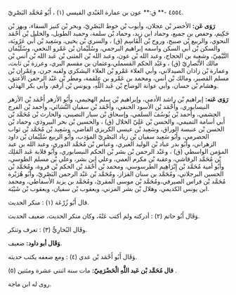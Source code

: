 ٤٥٥٤ -** ق:** عون بن عمارة العَبْدي القيسي (١) ، أَبُو مُحَمَّد البَصْرِيّ.

**رَوَى عَن:** الأخضر بْن عجلان، وأيوب بْن خوط البَصْرِيّ، وبحر بْن كنيز السقاء، وبهز بْن حَكِيم، وحفص بن جميع، وحماد ابن زيد، وحماد بْن سلمة، وحميد الطويل، والخليل بْن أَحْمَد النحوي، والربيع بْن صبيح، وروح بْن الْقَاسِم (ق) ، والسري بْن يحيى، وسَعِيد بْن أَبي عَرُوبَة، والسكن بْن أَبي السكن واسمه إبراهيم البرجمي، وسُلَيْمان بْن عَمْرو النخعي، وسُلَيْمان التَّيْمِيّ، وشعبة بن الحجاج، وعبد الله بْن عون، وعبد الله بْن المثنى بْن عَبد الله بْن أنس بْن مالك الأَنْصارِيّ (ق) ، وعَبْد الحكم القسملي،وعثمان بن مقسم البري، وعرزة بْن ثابت، وعمارة بْن زاذان الصيدلاني، وأبي العلاء عَمْرو بْن العلاء اليشكري ولقبه جرن، وعِمْران بْن مسلم القصير، ومالك بْن أنس، ومحمد بن عَمْرو بن علقمة، ومطر بْن عَبْد الرحمن الأعتق، وهشام بْن حسان، وأبي عوانة الوضاح بْن عَبد اللَّهِ، ويونس بْن أرقم، وأبي بكر الهذلي.

**رَوَى عَنه:** إبراهيم بْن راشد الأدمي، وإبراهيم بْن سلم الهجيمي، وأَبُو الأزهر أَحْمَد بْن الأزهر النيسابوري، وأَحْمَد بْن الأسود الحنفي، وأَحْمَد بْن سفيان النَّسَائي، وأحمد بْن الفرج الجشمي، وأحمد بْن يُوسُفَ السلمي، وإسحاق بْن سيار النصيبي، والحارث بْن مُحَمَّد بْن أَبي أسامة التميمي، والحسن بْن عَلِيّ الخلال (ق) ، والحسين بْن بحر البيروذي، وحماد بْن الحسن بْن عنبسة الوراق، وسَعِيد بْن عيسى الكريزي القاضي، وسَعِيد بْن مُحَمَّد بْن ثواب الحضرمي، وأَبُو سَعِيد سفيان بْن زياد البَصْرِيّ المؤدب، وأَبُو الربيع سُلَيْمان بْن داود الزهراني، وأَبُو بدر عباد بْن الوليد الغبري، وعباس بْن مُحَمَّد الدوري، وعبد الله بن عبد المؤمن الواسطي (ق) ، وعَبْد الرحمن بْن بشر بْن الحكم النيسابوري، وأَبُو قلابة عَبد المَلِك بْن مُحَمَّد الرقاشي، وعقبة بْن مكرم العمي، وعلي ابن بشر، وعلي بْن مسلم الطوسي، وأَبُو أمية مُحَمَّد بْن إِبْرَاهِيم الطرسوسي، ومحمد بْن أَحْمَد بْن الحكم بْن فروة، ومُحَمَّد بْن الحسين البرجلاني، ومُحَمَّد بن سنان القزاز، ومُحَمَّد بْن عَبْد الرحمن البَصْرِيّ، وأَبُو هُرَيْرة مُحَمَّد بْن فراس الصيرفي،ومُحَمَّد بْن موسى المقرئ، ومُحَمَّد بن يزيد الأسفاطي، ومحمد ابن يونس الكديمي، وهلال بْن بشر المزني، ويعقوب بْن سفيان، ويعقوب بْن شَيْبَة.

قال أَبُو زُرْعَة (١) : منكر الحديث.

وَقَال أَبُو حاتم (٢) : أدركته ولم أكتب عَنْهُ، وكان منكر الحديث، ضعيف الحديث.

وقَال البُخارِيُّ (٣) : تعرف وتنكر.

**وَقَال أبو داود:** ضعيف.

وَقَال أَبُو أَحْمَد بْن عدي (٤) : ومع ضعفه يكتب حديثه.

**قال مُحَمَّد بْن عَبد اللَّهِ الْحَضْرَمِيّ:** مات سنة اثنتي عشرة ومئتين (٥) .

روى له ابن ماجة.